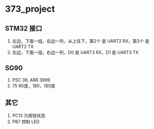 # 373_project

## STM32 接口

1. 左边，下面一组，右边一列，从上往下，第2个 是 UART2 RX，第3个 是 UART2 TX
2. 右边，下面一组，右边一列，D0 是 UART3 RX，D1 是 UART3 TX

## SG90

1. PSC 39, ARR 3999
2. 75 90度，180，180度

## 其它

1. PC13 为按钮状态
2. PB7 控制 LED
